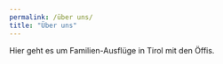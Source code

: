 ```yaml
---
permalink: /über uns/
title: "Über uns"
---
```


Hier geht es um Familien-Ausflüge in Tirol mit den Öffis.